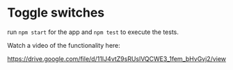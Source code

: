 # Toggle switches

run `npm start` for the app and `npm test` to execute the tests.

Watch a video of the functionality here:

https://drive.google.com/file/d/11IJ4vtZ9sRUslVQCWE3_1fem_bHvGvj2/view